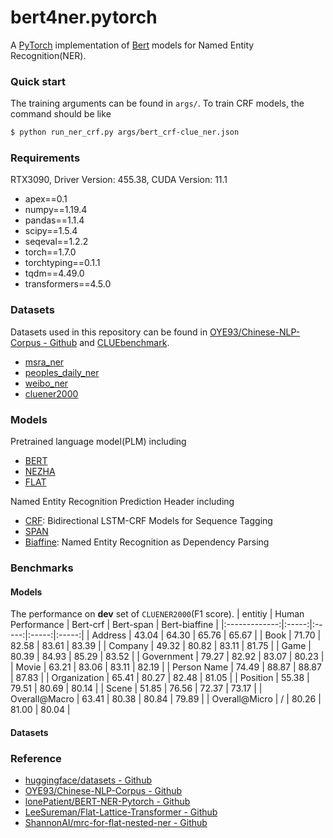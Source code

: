 # bert4ner.pytorch
A [PyTorch](https://pytorch.org/) implementation of [Bert](https://arxiv.org/abs/1706.03762) models for Named Entity Recognition(NER).

### Quick start

The training arguments can be found in `args/`. To train CRF models, the command should be like
``` sh
$ python run_ner_crf.py args/bert_crf-clue_ner.json
```

### Requirements

RTX3090, Driver Version: 455.38, CUDA Version: 11.1
- apex==0.1
- numpy==1.19.4
- pandas==1.1.4
- scipy==1.5.4
- seqeval==1.2.2
- torch==1.7.0
- torchtyping==0.1.1
- tqdm==4.49.0
- transformers==4.5.0

### Datasets

Datasets used in this repository can be found in [OYE93/Chinese-NLP-Corpus - Github](https://github.com/OYE93/Chinese-NLP-Corpus) and [CLUEbenchmark](https://github.com/CLUEbenchmark/).

- [msra_ner](https://github.com/OYE93/Chinese-NLP-Corpus/tree/master/NER/MSRA)
- [peoples_daily_ner](https://github.com/OYE93/Chinese-NLP-Corpus/tree/master/NER/People's%20Daily)
- [weibo_ner](https://github.com/OYE93/Chinese-NLP-Corpus/tree/master/NER/Weibo)
- [cluener2000](https://www.cluebenchmarks.com/dataSet_search_modify.html?keywords=cluener2000)

### Models

Pretrained language model(PLM) including
- [BERT](https://arxiv.org/abs/1706.03762)
- [NEZHA](https://arxiv.org/abs/1909.00204)
- [FLAT](https://arxiv.org/abs/2004.11795)

Named Entity Recognition Prediction Header including
- [CRF](https://arxiv.org/abs/1508.01991): Bidirectional LSTM-CRF Models for Sequence Tagging
- [SPAN]()
- [Biaffine](https://arxiv.org/abs/2005.07150): Named Entity Recognition as Dependency Parsing
<!-- - [MRC-modified](https://arxiv.org/abs/1910.11476): A Unified MRC Framework for Named Entity Recognition -->

### Benchmarks

#### Models

The performance on **dev** set of `CLUENER2000`(F1 score).
| entitiy       | Human Performance | Bert-crf | Bert-span | Bert-biaffine |
|:-------------:|:-----:|:-----:|:-----:|:-----:|
| Address       | 43.04 | 64.30 | 65.76 | 65.67 |
| Book          | 71.70 | 82.58 | 83.61 | 83.39 |
| Company       | 49.32 | 80.82 | 83.11 | 81.75 |
| Game          | 80.39 | 84.93 | 85.29 | 83.52 |
| Government    | 79.27 | 82.92 | 83.07 | 80.23 |
| Movie         | 63.21 | 83.06 | 83.11 | 82.19 |
| Person Name   | 74.49 | 88.87 | 88.87 | 87.83 |
| Organization  | 65.41 | 80.27 | 82.48 | 81.05 |
| Position      | 55.38 | 79.51 | 80.69 | 80.14 |
| Scene         | 51.85 | 76.56 | 72.37 | 73.17 |
| Overall@Macro | 63.41 | 80.38 | 80.84 | 79.89 |
| Overall@Micro | /     | 80.26 | 81.00 | 80.04 |

#### Datasets

### Reference

- [huggingface/datasets - Github](https://github.com/huggingface/datasets)
- [OYE93/Chinese-NLP-Corpus - Github](https://github.com/OYE93/Chinese-NLP-Corpus)
- [lonePatient/BERT-NER-Pytorch - Github](https://github.com/lonePatient/BERT-NER-Pytorch)
- [LeeSureman/Flat-Lattice-Transformer - Github](https://github.com/LeeSureman/Flat-Lattice-Transformer)
- [ShannonAI/mrc-for-flat-nested-ner - Github](https://github.com/ShannonAI/mrc-for-flat-nested-ner)